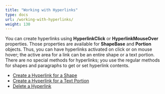 ```yaml
---
title: "Working with Hyperlinks"
type: docs
url: /working-with-hyperlinks/
weight: 130
---
```


You can create hyperlinks using **HyperlinkClick** or **HyperlinkMouseOver** properties. Those properties are available for **ShapeBase** and **Portion** objects. Thus, you can have hyperlinks activated on click or on mouse hover; the active area for a link can be an entire shape or a text portion.
There are no special methods for hyperlinks; you use the regular methods for shapes and paragraphs to get or set hyperlink contents.

- [Create a Hyperlink for a Shape](/slides/create-a-hyperlink-for-a-shape/)
- [Create a Hyperlink for a Text Portion](/slides/create-a-hyperlink-for-a-text-portion/)
- [Delete a Hyperlink](/slides/delete-a-hyperlink/)
